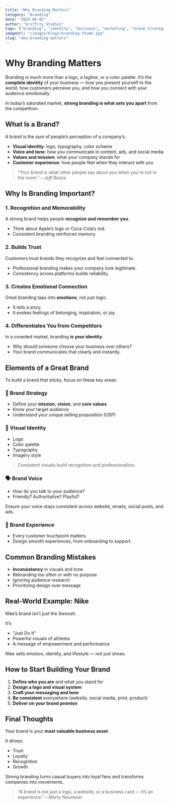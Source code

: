 ```yaml
---
title: "Why Branding Matters"
category: "Branding"
date: "2025-06-05"
author: "Griffity Studios"
tags: ["branding", "identity", "business", "marketing", "brand strategy"]
imageUrl: "/images/blogs/branding-thumb.jpg"
slug: "why-branding-matters"
---
```


# Why Branding Matters

Branding is much more than a logo, a tagline, or a color palette. It’s the **complete identity** of your business — how you present yourself to the world, how customers perceive you, and how you connect with your audience emotionally.

In today’s saturated market, **strong branding is what sets you apart** from the competition.

## What Is a Brand?

A brand is the sum of people’s perception of a company’s:

- **Visual identity**: logo, typography, color scheme
- **Voice and tone**: how you communicate in content, ads, and social media
- **Values and mission**: what your company stands for
- **Customer experience**: how people feel when they interact with you

> "Your brand is what other people say about you when you're not in the room." – _Jeff Bezos_

## Why Is Branding Important?

### 1. **Recognition and Memorability**

A strong brand helps people **recognize and remember you**.

- Think about Apple’s logo or Coca-Cola’s red.
- Consistent branding reinforces memory.

### 2. **Builds Trust**

Customers trust brands they recognize and feel connected to.

- Professional branding makes your company look legitimate.
- Consistency across platforms builds reliability.

### 3. **Creates Emotional Connection**

Great branding taps into **emotions**, not just logic.

- It tells a story.
- It evokes feelings of belonging, inspiration, or joy.

### 4. **Differentiates You from Competitors**

In a crowded market, branding **is your identity**.

- Why should someone choose your business over others?
- Your brand communicates that clearly and instantly.

## Elements of a Great Brand

To build a brand that sticks, focus on these key areas:

### 🧠 Brand Strategy

- Define your **mission**, **vision**, and **core values**
- Know your target audience
- Understand your unique selling proposition (USP)

### 🎨 Visual Identity

- Logo
- Color palette
- Typography
- Imagery style

> Consistent visuals build recognition and professionalism.

### 🗣 Brand Voice

- How do you talk to your audience?
- Friendly? Authoritative? Playful?

Ensure your voice stays consistent across website, emails, social posts, and ads.

### 🤝 Brand Experience

- Every customer touchpoint matters.
- Design smooth experiences, from onboarding to support.

## Common Branding Mistakes

- **Inconsistency** in visuals and tone
- Rebranding too often or with no purpose
- Ignoring audience research
- Prioritizing design over message

## Real-World Example: Nike

Nike’s brand isn’t just the Swoosh.

It’s:

- "Just Do It"
- Powerful visuals of athletes
- A message of empowerment and performance

Nike sells emotion, identity, and lifestyle — not just shoes.

## How to Start Building Your Brand

1. **Define who you are** and what you stand for
2. **Design a logo and visual system**
3. **Craft your messaging and tone**
4. **Be consistent** everywhere (website, social media, print, product)
5. **Deliver on your brand promise**

## Final Thoughts

Your brand is your **most valuable business asset**.

It drives:

- Trust
- Loyalty
- Recognition
- Growth

Strong branding turns casual buyers into loyal fans and transforms companies into movements.

> "A brand is not just a logo, a website, or a business card — it’s an experience." – _Marty Neumeier_
